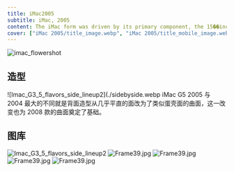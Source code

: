 ```yaml
---
title: iMac2005
subtitle: iMac, 2005
content: The iMac form was driven by its primary component, the 15��inch blown-glass cathode ray tube.
cover: ["iMac 2005/title_image.webp", "iMac 2005/title_mobile_image.webp"]
---
```


![imac_flowershot](./2006-10-0834-c.jpg)

## 造型

![Imac_G3_5_flavors_side_lineup2](./sidebyside.webp
iMac G5 2005 与 2004 最大的不同就是背面造型从几乎平直的面改为了类似蛋壳面的曲面，这一改变也为 2008 款的曲面奠定了基础。

## 图库

![Imac_G3_5_flavors_side_lineup2](./05imac_front.png)
![Frame39.jpg](./05imac_ichat.png)
![Frame39.jpg](./05imac_side.png)
![Frame39.jpg](./2006-10-0834-c.jpg)
![Frame39.jpg](./34back20051012.jpg)
